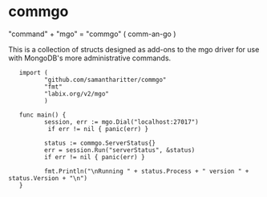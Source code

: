 commgo
======

"command" + "mgo" = "commgo" ( comm-an-go )

This is a collection of structs designed as add-ons to the mgo driver for use with MongoDB's more administrative commands.

       import (
              "github.com/samantharitter/commgo"
              "fmt"
              "labix.org/v2/mgo"
              )

       func main() {
              session, err := mgo.Dial("localhost:27017")
               if err != nil { panic(err) }

              status := commgo.ServerStatus{}
              err = session.Run("serverStatus", &status)
              if err != nil { panic(err) }

              fmt.Println("\nRunning " + status.Process + " version " + status.Version + "\n")
       }
